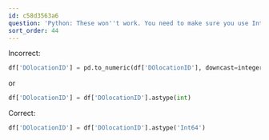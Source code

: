 ```yaml
---
id: c58d3563a6
question: 'Python: These won''t work. You need to make sure you use Int64.'
sort_order: 44
---
```


Incorrect:

```python
df['DOlocationID'] = pd.to_numeric(df['DOlocationID'], downcast=integer)
```

or

```python
df['DOlocationID'] = df['DOlocationID'].astype(int)
```

Correct:

```python
df['DOlocationID'] = df['DOlocationID'].astype('Int64')
```
